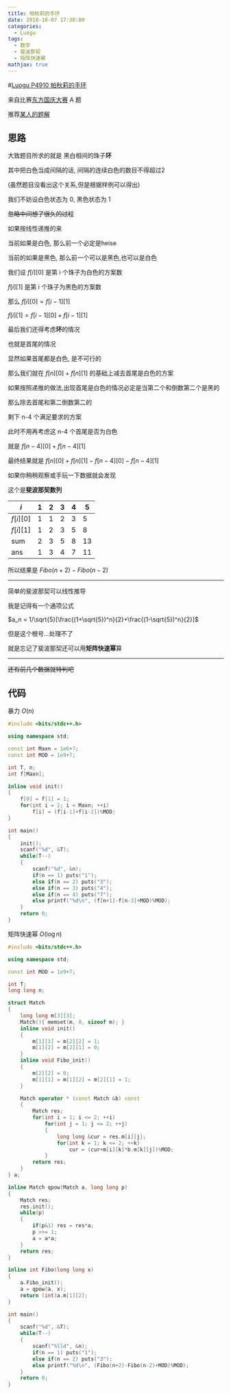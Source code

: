 ```yaml
---
title: 帕秋莉的手环
date: 2018-10-07 17:30:00
categories:
  - Luogu
tags:
  - 数学
  - 斐波那契
  - 矩阵快速幂
mathjax: true
---
```


#[Luogu  P4910 帕秋莉的手环](https://www.luogu.org/problemnew/show/P4910)

来自比赛[东方国庆大赛](https://www.luogu.org/contestnew/show/11029) A 题

推荐[某人的题解](https://www.luogu.org/blog/812-xiao-wen/solution-p4910)

## 思路

大致题目所求的就是 黑白相间的珠子**环**

其中把白色当成间隔的话, 间隔的连续白色的数目不得超过2

(虽然题目没看出这个关系,但是根据样例可以得出)

我们不妨设白色状态为 0, 黑色状态为 1

~~忽略中间想了很久的过程~~

如果按线性递推的来

当前如果是白色, 那么前一个必定是heise

当前的如果是黑色, 那么前一个可以是黑色,也可以是白色

我们设 $f[i][0]$ 是第 i 个珠子为白色的方案数

$f[i][1]$ 是第 i 个珠子为黑色的方案数

那么 $f[i][0] = f[i-1][1]$

$f[i][1] = f[i-1][0]+f[i-1][1]$

最后我们还得考虑**环**的情况

也就是首尾的情况

显然如果首尾都是白色, 是不可行的

那么我们就在 $f[n][0]+f[n][1]$ 的基础上减去首尾是白色的方案

如果按照递推的做法,出现首尾是白色的情况必定是当第二个和倒数第二个是黑的

那么除去首尾和第二倒数第二的

剩下 n-4 个满足要求的方案

此时不用再考虑这 n-4 个首尾是否为白色

就是 $f[n-4][0]+f[n-4][1]$

最终结果就是 $f[n][0]+f[n][1]-f[n-4][0]-f[n-4][1]$

如果你稍稍观察或手玩一下数据就会发现

这个是**斐波那契数列**

|$i$|1|2|3|4|5|
|-|-|-|-|-|-|
|$f[i][0]$|1|1|2|3|5|
|$f[i][1]$|1|2|3|5|8|
|sum|2|3|5|8|13|
|ans|1|3|4|7|11|

所以结果是 $Fibo(n+2)-Fibo(n-2)$

---

简单的斐波那契可以线性推导

我是记得有一个通项公式

$a_n = 1/\sqrt{5}[\frac{(1+\sqrt{5})^n}{2}+\frac{(1-\sqrt{5})^n}{2}]$

但是这个根号...处理不了

就是忘记了斐波那契还可以用**矩阵快速幂**算

---

~~还有前几个数据就特判吧~~


## 代码
暴力 $O(n)$
```cpp
#include <bits/stdc++.h>

using namespace std;

const int Maxn = 1e6+7;
const int MOD = 1e9+7;

int T, n;
int f[Maxn];

inline void init()
{
    f[0] = f[1] = 1;
    for(int i = 2; i < Maxn; ++i)
        f[i] = (f[i-1]+f[i-2])%MOD;
}

int main()
{
    init();
    scanf("%d", &T);
    while(T--)
    {
        scanf("%d", &n);
        if(n == 1) puts("1");
        else if(n == 2) puts("3");
        else if(n == 3) puts("4");
        else if(n == 4) puts("7");
        else printf("%d\n", (f[n+1]-f[n-3]+MOD)%MOD);
    }
    return 0;
}
```
矩阵快速幂 $O(\log n)$
```cpp
#include <bits/stdc++.h>

using namespace std;

const int MOD = 1e9+7;

int T;
long long n;

struct Match
{
    long long m[3][3];
    Match(){ memset(m, 0, sizeof m); }
    inline void init()
    {
        m[1][1] = m[2][2] = 1;
        m[1][2] = m[2][1] = 0;
    }
    inline void Fibo_init()
    {
        m[2][2] = 0;
        m[1][1] = m[1][2] = m[2][1] = 1;
    }

    Match operator * (const Match &b) const
    {
        Match res;
        for(int i = 1; i <= 2; ++i)
            for(int j = 1; j <= 2; ++j)
            {
                long long &cur = res.m[i][j];
                for(int k = 1; k <= 2; ++k)
                    cur = (cur+m[i][k]*b.m[k][j])%MOD;
            }
        return res;
    }
} a;

inline Match qpow(Match a, long long p)
{
    Match res;
    res.init();
    while(p)
    {
        if(p&1) res = res*a;
        p >>= 1;
        a = a*a;
    }
    return res;
}

inline int Fibo(long long x)
{
    a.Fibo_init();
    a = qpow(a, x);
    return (int)a.m[1][2];
}

int main()
{
    scanf("%d", &T);
    while(T--)
    {
        scanf("%lld", &n);
        if(n == 1) puts("1");
        else if(n == 2) puts("3");
        else printf("%d\n", (Fibo(n+2)-Fibo(n-2)+MOD)%MOD);
    }
    return 0;
}
```